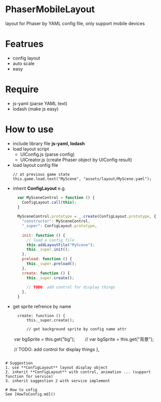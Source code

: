 # PhaserMobileLayout
layout for Phaser by YAML config file, only support mobile devices

# Featrues
- config layout
- auto scale
- easy

# Require
- js-yaml (parse YAML text)
- lodash  (make js easy)

# How to use
- include library file **js-yaml, lodash**
- load layout script
  - UIConfig.js (parse config)
  - UICreator.js (create Phaser object by UIConfig result)
- load layout config file
  ```javasciprt
  // at previous game state
  this.game.load.text("MyScene", "assets/layout/MyScene.yaml");
  ```
- inherit **ConfigLayout**
  e.g.
  ```javascript
    var MySceneControl = function () {
      ConfigLayout.call(this);
    }
    
    MySceneControl.prototype = _.create(ConfigLayout.prototype, {
      "constructor": MySceneControl,
      "_super": ConfigLayout.prototype,
      
      init: function () {
        // load a config file
        this.addLayoutFile("MyScene");
        this._super.init();
      },
      preload: function () {
        this._super.preload();
      },
      create: function () {
        this._super.create();
        
        // TODO: add control for display things
      },
    }
  ```
- get sprite refrence by name
  ```
    create: function () {
        this._super.create();
        
        // get background sprite by config name attr
        var bgSprite = this.get("bg");
        // var bgSprite = this.get("背景");
        
        // TODO: add control for display things
    },
  ```
  
# Suggestion
1. use **ConfigLayout** layout display object
2. inherit **ConfigLayout** with control, animation ... (support function for service)
3. inherit suggestion 2 with service implement

# How to cofig
See [HowToConfig.md]()





